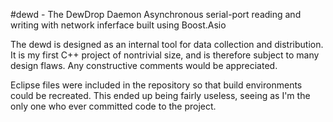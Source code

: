 #dewd - The DewDrop Daemon
Asynchronous serial-port reading and writing with network inferface built using Boost.Asio

The dewd is designed as an internal tool for data collection and distribution. It is my first C++ project of nontrivial size, and is therefore subject to many design flaws. Any constructive comments would be appreciated.

Eclipse files were included in the repository so that build environments could be recreated. This ended up being fairly useless, seeing as I'm the only one who ever committed code to the project.
